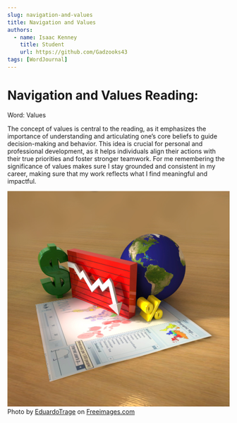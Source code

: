 ```yaml
---
slug: navigation-and-values
title: Navigation and Values
authors:
  - name: Isaac Kenney
    title: Student
    url: https://github.com/Gadzooks43
tags: [WordJournal]
---
```

# Navigation and Values Reading:
Word: Values

The concept of values is central to the reading, as it emphasizes the importance of understanding and articulating one’s core beliefs to guide decision-making and behavior. This idea is crucial for personal and professional development, as it helps individuals align their actions with their true priorities and foster stronger teamwork. For me remembering the significance of values makes sure I stay grounded and consistent in my career, making sure that my work reflects what I find meaningful and impactful.

![photo](values.jpg)
Photo by <a href="/photographer/eduardotrage-67117">EduardoTrage</a> on <a href="/">Freeimages.com</a>